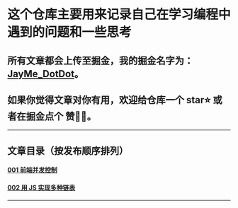 # 这个仓库主要用来记录自己在学习编程中遇到的问题和一些思考

## 所有文章都会上传至掘金，我的掘金名字为：[JayMe_DotDot](https://juejin.cn/user/4108244301656632)。
## 如果你觉得文章对你有用，欢迎给仓库一个 star⭐️ 或者在掘金点个 赞👍🏻。

---

## 文章目录（按发布顺序排列）

#### [001 前端并发控制](https://github.com/JayMeDotDot/myArticle/blob/main/001%E5%89%8D%E7%AB%AF%E5%B9%B6%E5%8F%91%E6%8E%A7%E5%88%B6/%E5%89%8D%E7%AB%AF%E5%B9%B6%E5%8F%91%E6%8E%A7%E5%88%B6.md)

#### [002 用 JS 实现多种链表](https://github.com/JayMeDotDot/myArticle/blob/main/002%E7%94%A8%20JS%20%E5%AE%9E%E7%8E%B0%E5%A4%9A%E7%A7%8D%E9%93%BE%E8%A1%A8/%E5%9F%BA%E4%BA%8E%E9%93%BE%E8%A1%A8%E5%AE%9E%E7%8E%B0%20LRU%20%E7%BC%93%E5%AD%98%E6%B7%98%E6%B1%B0%E7%AE%97%E6%B3%95.md)

---
 